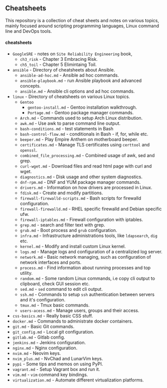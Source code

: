 ## Cheatsheets
This repository is a collection of cheat sheets and notes on various topics, mainly focused around scripting programming languages, Linux command line and DevOps tools.

#### cheatsheets
* `GoogleSRE` - notes on `Site Reliability Engineering` book,
  * `ch3_risk` - Chapter 3 Embracing Risk.
  * `ch5_toil` - Chapter 5 Elimintaing Toil.
* `ansible` - Directory of cheatsheets about Ansible.
  * `ansible-ad-hoc.md` - Ansible ad hoc commands.
  * `ansible-playbook.md` - run Ansible playbook and advanced concepts.
  * `ansible.md` - Ansible cli options and ad hoc commands.
* `linux` - Directory of cheatsheets on various Linux topics.
  * `Gentoo`
    * `gentoo-install.md` - Gentoo installation walkthrough.
    * `Portage.md` - Gentoo package manager commands.
  * `Arch.md` - Commands used to setup Arch Linux distribution.
  * `awk.md` - Use awk to parse command line output.
  * `bash-conditions.md` - test statements in Bash 
  * `bash-control-flow.md` - conditionals in Bash - if, for, while etc.
  * `beeper.md` - Play Empire Anthem on motherboard beeper.
  * `certificates.md` - Manage TLS certificates using `certtool` and `openssl`.
  * `combined_file_processing.md` - Combined usage of awk, sed and grep.
  * `curl-wget.md` - Download files and read html page with curl and wget.
  * `diagnostics.md` - Disk usage and other system diagnostics.
  * `dnf-rpm.md` - DNF and YUM package manager commands.
  * `drivers.md` - Information on how drivers are processed in Linux.
  * `fdisk.md` - Create and modify partitions.
  * `firewall-firewalld-scripts.md` - Bash scripts for firewalld configuration.
  * `firewall-firewalld.md` - RHEL specific firewalld and Debian specific ufw.
  * `firewall-iptables.md` - Firewall configuration with iptables.
  * `grep.md` - search and filter text with grep.
  * `grub.md` - Boot process and `grub` configuration.
  * `infra.md` - Infrastructure administrations tools, like `ldapsearch`, `dig` etc.
  * `kernel.md` - Modify and install custom Linux kernel.
  * `logs.md` - Manage logs and configuration of a centralizied log server.
  * `network.md` - Basic network managing, such as configuration of network interfaces and ports.
  * `process.md` - Find information about running processes and top utility.
  * `random.md` - Some random Linux commands, i.e copy cli output to clipboard, check GUI session etc.
  * `sed.md` - `sed` command to edit cli output.
  * `ssh.md` - Commands to setup `ssh` authentication between servers and it's configuration.
  * `tmux.md` - Tmux basic commands.
  * `users-acess.md` - Manage users, groups and their access.
* `css-basics.md` - Really basic CSS stuff.
* `docker.md` - Commands to administrate docker containers.
* `git.md` - Basic Git commands.
* `git_config.md` - Local git configuration.
* `gitlab.md` - Gitlab config.
* `jenkins.md` - Jenkins configuration.
* `nginx.md` - Nginx configuration.
* `nvim.md` - Neovim keys.
* `nvim_plus.md` - NvChad and LunarVim keys.
* `pypi` - Some tips and memos on using PyPI.
* `vagrant.md` - Setup Vagrant box and run it.
* `vim.md` - `vim` command key bindings.
* `virtualization.md` - Automate different virtualization platforms.

